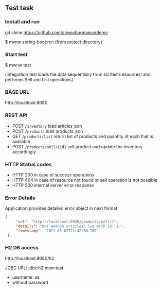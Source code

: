 ## Test task

### Install and run

git clone https://github.com/alexeybogdanov/demo

$ mvnw spring-boot:run (from project directory)

### Start test
$ mwnw test

(integration test loads the data sequentially from src/test/resources/ and performs Sell and List operations)

### BASE URL
http://localhost:8080

### REST API
* POST `/inventory`  load articles json
* POST `/products`  load products json
* GET  `/products/list` return list of products and quantity of each that is available
* POST `/products/sell/{id}` sell product and update the inventory accordingly

### HTTP Status codes
* HTTP 200 in case of success operations
* HTTP 404 in case of resource not found or sell operation is not possible
* HTTP 500 internal server error response

### Error Details
Application provides detailed error object in next format
```json
{
     "url": "http://localhost:8080/products/sell/1",
     "details": "Not enough articles: leg with id: 1.",
     "timestamp": "2021-03-07T21:42:50.709"
 }
```

### H2 DB access
http://localhost:8080/h2

JDBC URL: jdbc:h2:mem:test

* username: sa
* without password


